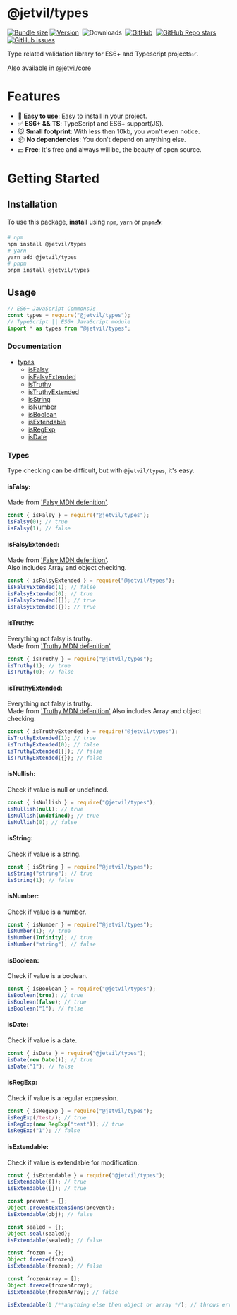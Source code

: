 # @jetvil/types

[![Bundle size](https://img.shields.io/bundlephobia/min/@jetvil/types/latest?label=Bundle%20Size&style=for-the-badge)](https://bundlephobia.com/package/@jetvil/types@latest)
[![Version](https://img.shields.io/npm/v/@jetvil/types?style=for-the-badge&color=cb3837&logo=npm)](https://www.npmjs.com/package/@jetvil/types)&nbsp;
![Downloads](https://img.shields.io/npm/dt/@jetvil/types?style=for-the-badge)&nbsp;
[![GitHub](https://img.shields.io/github/license/jetvil/types?style=for-the-badge)](https://github.com/jetvil/types/blob/main/LICENSE)&nbsp;
[![GitHub Repo stars](https://img.shields.io/github/stars/jetvil/types?color=E9E9E9&logo=Github&style=for-the-badge)](https://www.github.com/jetvil/types)&nbsp;
[![GitHub issues](https://img.shields.io/github/issues-raw/jetvil/types?label=issues&style=for-the-badge)](https://github.com/jetvil/types/issues)&nbsp;

Type related validation library for ES6+ and Typescript projects✅.

Also available in [@jetvil/core](https://npmjs.com/package/@jetvil/core)

# Features

- 🚀 **Easy to use**: Easy to install in your project.
- ✅ **ES6+ && TS**: TypeScript and ES6+ support(JS).
- 🐭 **Small footprint**: With less then 10kb, you won't even notice.
- 📦 **No dependencies**: You don't depend on anything else.
- 💵 **Free**: It's free and always will be, the beauty of open source.

# Getting Started

## Installation

To use this package, **install** using `npm`, `yarn` or `pnpm`📥:

```bash
# npm
npm install @jetvil/types
# yarn
yarn add @jetvil/types
# pnpm
pnpm install @jetvil/types
```

## Usage

```js
// ES6+ JavaScript CommonsJs
const types = require("@jetvil/types");
// TypeScript || ES6+ JavaScript module
import * as types from "@jetvil/types";
```

### Documentation

- [types](#types)
  - [isFalsy](#isfalsy)
  - [isFalsyExtended](#isfalsyextended)
  - [isTruthy](#istruthy)
  - [isTruthyExtended](#istruthyextended)
  - [isString](#isstring)
  - [isNumber](#isnumber)
  - [isBoolean](#isboolean)
  - [isExtendable](#isextendable)
  - [isRegExp](#isregexp)
  - [isDate](#isdate)

### Types

Type checking can be difficult, but with `@jetvil/types`, it's easy.

#### **isFalsy**:

Made from ['Falsy MDN defenition'](https://developer.mozilla.org/en-US/docs/Glossary/Falsy).

```js
const { isFalsy } = require("@jetvil/types");
isFalsy(0); // true
isFalsy(1); // false
```

#### **isFalsyExtended**:

Made from ['Falsy MDN defenition'](https://developer.mozilla.org/en-US/docs/Glossary/Falsy).</br>
Also includes Array and object checking.

```js
const { isFalsyExtended } = require("@jetvil/types");
isFalsyExtended(1); // false
isFalsyExtended(0); // true
isFalsyExtended([]); // true
isFalsyExtended({}); // true
```

#### **isTruthy**:

Everything not falsy is truthy. </br>
Made from ['Truthy MDN defenition'](https://developer.mozilla.org/en-US/docs/Glossary/Truthy)

```js
const { isTruthy } = require("@jetvil/types");
isTruthy(1); // true
isTruthy(0); // false
```

#### **isTruthyExtended**:

Everything not falsy is truthy. </br>
Made from ['Truthy MDN defenition'](https://developer.mozilla.org/en-US/docs/Glossary/Truthy)
Also includes Array and object checking.

```js
const { isTruthyExtended } = require("@jetvil/types");
isTruthyExtended(1); // true
isTruthyExtended(0); // false
isTruthyExtended([]); // false
isTruthyExtended({}); // false
```

#### **isNullish**:

Check if value is null or undefined.

```js
const { isNullish } = require("@jetvil/types");
isNullish(null); // true
isNullish(undefined); // true
isNullish(0); // false
```

#### **isString**:

Check if value is a string.

```js
const { isString } = require("@jetvil/types");
isString("string"); // true
isString(1); // false
```

#### **isNumber**:

Check if value is a number.

```js
const { isNumber } = require("@jetvil/types");
isNumber(1); // true
isNumber(Infinity); // true
isNumber("string"); // false
```

#### **isBoolean**:

Check if value is a boolean.

```js
const { isBoolean } = require("@jetvil/types");
isBoolean(true); // true
isBoolean(false); // true
isBoolean("1"); // false
```

#### **isDate**:

Check if value is a date.

```js
const { isDate } = require("@jetvil/types");
isDate(new Date()); // true
isDate("1"); // false
```

#### **isRegExp**:

Check if value is a regular expression.

```js
const { isRegExp } = require("@jetvil/types");
isRegExp(/test/); // true
isRegExp(new RegExp("test")); // true
isRegExp("1"); // false
```

#### **isExtendable**:

Check if value is extendable for modification.

```js
const { isExtendable } = require("@jetvil/types");
isExtendable({}); // true
isExtendable([]); // true

const prevent = {};
Object.preventExtensions(prevent);
isExtendable(obj); // false

const sealed = {};
Object.seal(sealed);
isExtendable(sealed); // false

const frozen = {};
Object.freeze(frozen);
isExtendable(frozen); // false

const frozenArray = [];
Object.freeze(frozenArray);
isExtendable(frozenArray); // false

isExtendable(1 /**anything else then object or array */); // throws error
```
